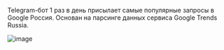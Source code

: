 Telegram-бот 1 раз в день присылает самые популярные запросы в Google Россия.
Основан на парсинге данных сервиса Google Trends Russia.

![image](https://github.com/krpvby/what_people_search_bot/assets/138283843/8b734a65-b479-49a1-8303-d445e6fe688e)
